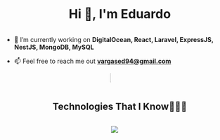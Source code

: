 <div id="user-content-toc">
  <ul align="center">
    <summary><h1 style="display: inline-block">Hi 👋, I'm Eduardo</h1></summary>
  </ul>
</div>

- 🔭 I’m currently working on **DigitalOcean, React, Laravel, ExpressJS, NestJS, MongoDB, MySQL**

- 📫 Feel free to reach me out **vargased94@gmail.com**

<!-- STATS Y LENGUAJES MAS USADOS -->
<div style="display:grid;align-items:center;justify-content:center">
  <img style="height:100%;width:100%;max-width: 10%" src="https://github-readme-stats.vercel.app/api/top-langs/?username=vargased94&layout=compact&theme=gotham&langs_count=8"/>
</div>

<!--h1 without bottom border-->
<div id="user-content-toc">
  <ul align="center">
    <summary><h2 style="display: inline-block">Technologies That I Know👨🏻‍💻</h2></summary>
  </ul>
</div>
<!--tech stack icons-->
<p align="center">
  <a href="https://skillicons.dev">
    <img src="https://skillicons.dev/icons?i=git,aws,bootstrap,c,cpp,css,discord,docker,dynamodb,express,figma,firebase,github,html,idea,java,js,kotlin,linux,md,materialui,mongodb,mysql,nextjs,nodejs,postman,py,react,redux,tailwind,ts,vscode&perline=14" />
  </a>
</p>
